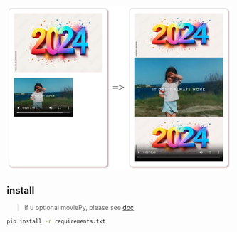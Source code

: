 ![](2024-01-19_151216.png)
## install

> if u optional moviePy, please see [doc](https://zulko.github.io/moviepy/install.html)

```bash
pip install -r requirements.txt
```

